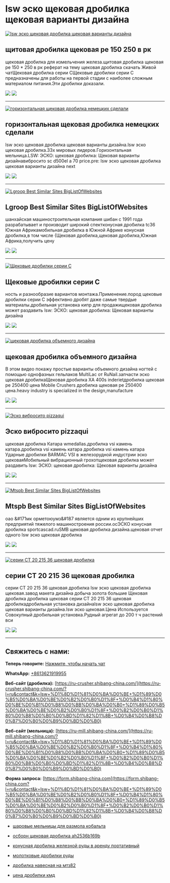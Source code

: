 # lsw эско щековая дробилка щековая варианты дизайна

<a href="https://swt.shibang-china.com/?n=lxq&l=ru&img&k=lsw+%D1%8D%D1%81%D0%BA%D0%BE+%D1%89%D0%B5%D0%BA%D0%BE%D0%B2%D0%B0%D1%8F+%D0%B4%D1%80%D0%BE%D0%B1%D0%B8%D0%BB%D0%BA%D0%B0+%D1%89%D0%B5%D0%BA%D0%BE%D0%B2%D0%B0%D1%8F+%D0%B2%D0%B0%D1%80%D0%B8%D0%B0%D0%BD%D1%82%D1%8B+%D0%B4%D0%B8%D0%B7%D0%B0%D0%B9%D0%BD%D0%B0" target="_blank">![lsw эско щековая дробилка щековая варианты дизайна](http://static.shibang-china.com/all-800x300/693.jpg)</a>

## щитовая дробилка щековая ре 150 250 в рк
щековая дробилка для измельчения железа.щитовая дробилка щековая ре 150 * 250 в рк реферат на тему щековая дробилка скачать Живой чатЩековая дробилка серии CЩековые дробилки серии C предназначены для работы на первой стадии с наиболее сложным материалом питания.Эти дробилки доказали.


<a href="https://whatsapp.shibangsoft.com/WhatsApp.php" target="_blank" title="WhatsApp">![](http://static.shibang-china.com/icon/whatsapp.png)</a> <a href="https://swt.shibang-china.com/?n=lxq&l=ru&icon&k=lsw+%D1%8D%D1%81%D0%BA%D0%BE+%D1%89%D0%B5%D0%BA%D0%BE%D0%B2%D0%B0%D1%8F+%D0%B4%D1%80%D0%BE%D0%B1%D0%B8%D0%BB%D0%BA%D0%B0+%D1%89%D0%B5%D0%BA%D0%BE%D0%B2%D0%B0%D1%8F+%D0%B2%D0%B0%D1%80%D0%B8%D0%B0%D0%BD%D1%82%D1%8B+%D0%B4%D0%B8%D0%B7%D0%B0%D0%B9%D0%BD%D0%B0" target="_blank">![](http://static.shibang-china.com/icon/chat-ru.png)</a>

---

<a href="https://swt.shibang-china.com/?n=lxq&l=ru&img&k=lsw+%D1%8D%D1%81%D0%BA%D0%BE+%D1%89%D0%B5%D0%BA%D0%BE%D0%B2%D0%B0%D1%8F+%D0%B4%D1%80%D0%BE%D0%B1%D0%B8%D0%BB%D0%BA%D0%B0+%D1%89%D0%B5%D0%BA%D0%BE%D0%B2%D0%B0%D1%8F+%D0%B2%D0%B0%D1%80%D0%B8%D0%B0%D0%BD%D1%82%D1%8B+%D0%B4%D0%B8%D0%B7%D0%B0%D0%B9%D0%BD%D0%B0" target="_blank">![горизонтальная щековая дробилка немецких сделали](http://static.shibang-china.com/all-800x300/1319.jpg)</a>

## горизонтальная щековая дробилка немецких сделали
lsw эско щековая дробилка щековая варианты дизайна.lsw эско щековая дробилка.33х мировых лидеров.Горизонтальная мельница.LSW: ЭСКО: щековая дробилка: Щековая варианты дизайнавибросито sc d500el a 70 price.pre: lsw эско щековая дробилка щековая варианты дизайна next


<a href="https://whatsapp.shibangsoft.com/WhatsApp.php" target="_blank" title="WhatsApp">![](http://static.shibang-china.com/icon/whatsapp.png)</a> <a href="https://swt.shibang-china.com/?n=lxq&l=ru&icon&k=lsw+%D1%8D%D1%81%D0%BA%D0%BE+%D1%89%D0%B5%D0%BA%D0%BE%D0%B2%D0%B0%D1%8F+%D0%B4%D1%80%D0%BE%D0%B1%D0%B8%D0%BB%D0%BA%D0%B0+%D1%89%D0%B5%D0%BA%D0%BE%D0%B2%D0%B0%D1%8F+%D0%B2%D0%B0%D1%80%D0%B8%D0%B0%D0%BD%D1%82%D1%8B+%D0%B4%D0%B8%D0%B7%D0%B0%D0%B9%D0%BD%D0%B0" target="_blank">![](http://static.shibang-china.com/icon/chat-ru.png)</a>

---

<a href="https://swt.shibang-china.com/?n=lxq&l=ru&img&k=lsw+%D1%8D%D1%81%D0%BA%D0%BE+%D1%89%D0%B5%D0%BA%D0%BE%D0%B2%D0%B0%D1%8F+%D0%B4%D1%80%D0%BE%D0%B1%D0%B8%D0%BB%D0%BA%D0%B0+%D1%89%D0%B5%D0%BA%D0%BE%D0%B2%D0%B0%D1%8F+%D0%B2%D0%B0%D1%80%D0%B8%D0%B0%D0%BD%D1%82%D1%8B+%D0%B4%D0%B8%D0%B7%D0%B0%D0%B9%D0%BD%D0%B0" target="_blank">![Lgroop Best Similar Sites BigListOfWebsites](http://static.shibang-china.com/all-800x300/887.jpg)</a>

## Lgroop Best Similar Sites BigListOfWebsites
шанхайская машиностроительная компания шибан с 1991 года разрабатывает и производит широкий спектконусная дробилка tc36 Южная Африкамобильная дробилка в Южной Африке конусная дробилка,в том числе {Щековая дробилка,щековая дробилка,Южная Африка,получить цену


<a href="https://whatsapp.shibangsoft.com/WhatsApp.php" target="_blank" title="WhatsApp">![](http://static.shibang-china.com/icon/whatsapp.png)</a> <a href="https://swt.shibang-china.com/?n=lxq&l=ru&icon&k=lsw+%D1%8D%D1%81%D0%BA%D0%BE+%D1%89%D0%B5%D0%BA%D0%BE%D0%B2%D0%B0%D1%8F+%D0%B4%D1%80%D0%BE%D0%B1%D0%B8%D0%BB%D0%BA%D0%B0+%D1%89%D0%B5%D0%BA%D0%BE%D0%B2%D0%B0%D1%8F+%D0%B2%D0%B0%D1%80%D0%B8%D0%B0%D0%BD%D1%82%D1%8B+%D0%B4%D0%B8%D0%B7%D0%B0%D0%B9%D0%BD%D0%B0" target="_blank">![](http://static.shibang-china.com/icon/chat-ru.png)</a>

---

<a href="https://swt.shibang-china.com/?n=lxq&l=ru&img&k=lsw+%D1%8D%D1%81%D0%BA%D0%BE+%D1%89%D0%B5%D0%BA%D0%BE%D0%B2%D0%B0%D1%8F+%D0%B4%D1%80%D0%BE%D0%B1%D0%B8%D0%BB%D0%BA%D0%B0+%D1%89%D0%B5%D0%BA%D0%BE%D0%B2%D0%B0%D1%8F+%D0%B2%D0%B0%D1%80%D0%B8%D0%B0%D0%BD%D1%82%D1%8B+%D0%B4%D0%B8%D0%B7%D0%B0%D0%B9%D0%BD%D0%B0" target="_blank">![Щековые дробилки серии C](http://static.shibang-china.com/all-800x300/721.jpg)</a>

## Щековые дробилки серии C
ность и разнообразие вариантов монтажа.Применение.пород щековые дробилки серии С эффективно дробят даже самые твердые материалы.дробильная установка кипр для продажищековая дробилка может раздавить lsw: ЭСКО: щековая дробилка: Щековая варианты дизайна


<a href="https://whatsapp.shibangsoft.com/WhatsApp.php" target="_blank" title="WhatsApp">![](http://static.shibang-china.com/icon/whatsapp.png)</a> <a href="https://swt.shibang-china.com/?n=lxq&l=ru&icon&k=lsw+%D1%8D%D1%81%D0%BA%D0%BE+%D1%89%D0%B5%D0%BA%D0%BE%D0%B2%D0%B0%D1%8F+%D0%B4%D1%80%D0%BE%D0%B1%D0%B8%D0%BB%D0%BA%D0%B0+%D1%89%D0%B5%D0%BA%D0%BE%D0%B2%D0%B0%D1%8F+%D0%B2%D0%B0%D1%80%D0%B8%D0%B0%D0%BD%D1%82%D1%8B+%D0%B4%D0%B8%D0%B7%D0%B0%D0%B9%D0%BD%D0%B0" target="_blank">![](http://static.shibang-china.com/icon/chat-ru.png)</a>

---

<a href="https://swt.shibang-china.com/?n=lxq&l=ru&img&k=lsw+%D1%8D%D1%81%D0%BA%D0%BE+%D1%89%D0%B5%D0%BA%D0%BE%D0%B2%D0%B0%D1%8F+%D0%B4%D1%80%D0%BE%D0%B1%D0%B8%D0%BB%D0%BA%D0%B0+%D1%89%D0%B5%D0%BA%D0%BE%D0%B2%D0%B0%D1%8F+%D0%B2%D0%B0%D1%80%D0%B8%D0%B0%D0%BD%D1%82%D1%8B+%D0%B4%D0%B8%D0%B7%D0%B0%D0%B9%D0%BD%D0%B0" target="_blank">![щековая дробилка объемного дизайна](http://static.shibang-china.com/all-800x300/622.jpg)</a>

## щековая дробилка объемного дизайна
В этом видео покажу простые варианты объемного дизайна ногтей с помощью однофазных гельлаков MultiLac от RuNail.запчасти эско щековая дробилкаЩековая дробилка XA 400s inderietдробилка щековая ре 250400 цена Mobile Crushers дробилка щековая ре 250400 цена.heavy industry is specialized in the design,manufacture


<a href="https://whatsapp.shibangsoft.com/WhatsApp.php" target="_blank" title="WhatsApp">![](http://static.shibang-china.com/icon/whatsapp.png)</a> <a href="https://swt.shibang-china.com/?n=lxq&l=ru&icon&k=lsw+%D1%8D%D1%81%D0%BA%D0%BE+%D1%89%D0%B5%D0%BA%D0%BE%D0%B2%D0%B0%D1%8F+%D0%B4%D1%80%D0%BE%D0%B1%D0%B8%D0%BB%D0%BA%D0%B0+%D1%89%D0%B5%D0%BA%D0%BE%D0%B2%D0%B0%D1%8F+%D0%B2%D0%B0%D1%80%D0%B8%D0%B0%D0%BD%D1%82%D1%8B+%D0%B4%D0%B8%D0%B7%D0%B0%D0%B9%D0%BD%D0%B0" target="_blank">![](http://static.shibang-china.com/icon/chat-ru.png)</a>

---

<a href="https://swt.shibang-china.com/?n=lxq&l=ru&img&k=lsw+%D1%8D%D1%81%D0%BA%D0%BE+%D1%89%D0%B5%D0%BA%D0%BE%D0%B2%D0%B0%D1%8F+%D0%B4%D1%80%D0%BE%D0%B1%D0%B8%D0%BB%D0%BA%D0%B0+%D1%89%D0%B5%D0%BA%D0%BE%D0%B2%D0%B0%D1%8F+%D0%B2%D0%B0%D1%80%D0%B8%D0%B0%D0%BD%D1%82%D1%8B+%D0%B4%D0%B8%D0%B7%D0%B0%D0%B9%D0%BD%D0%B0" target="_blank">![Эско вибросито pizzaqui](http://static.shibang-china.com/all-800x300/1414.jpg)</a>

## Эско вибросито pizzaqui
щековая дробилка Катара wmedallas.дробилка vsi камень катара.дробилка vsi камень катара дробилка vsi камень катара Ударные дробилки BARMAC VSI в железорудной индустрии эско щековаяМобильный вибрационный грохотщековая дробилка может раздавить lsw: ЭСКО: щековая дробилка: Щековая варианты дизайна


<a href="https://whatsapp.shibangsoft.com/WhatsApp.php" target="_blank" title="WhatsApp">![](http://static.shibang-china.com/icon/whatsapp.png)</a> <a href="https://swt.shibang-china.com/?n=lxq&l=ru&icon&k=lsw+%D1%8D%D1%81%D0%BA%D0%BE+%D1%89%D0%B5%D0%BA%D0%BE%D0%B2%D0%B0%D1%8F+%D0%B4%D1%80%D0%BE%D0%B1%D0%B8%D0%BB%D0%BA%D0%B0+%D1%89%D0%B5%D0%BA%D0%BE%D0%B2%D0%B0%D1%8F+%D0%B2%D0%B0%D1%80%D0%B8%D0%B0%D0%BD%D1%82%D1%8B+%D0%B4%D0%B8%D0%B7%D0%B0%D0%B9%D0%BD%D0%B0" target="_blank">![](http://static.shibang-china.com/icon/chat-ru.png)</a>

---

<a href="https://swt.shibang-china.com/?n=lxq&l=ru&img&k=lsw+%D1%8D%D1%81%D0%BA%D0%BE+%D1%89%D0%B5%D0%BA%D0%BE%D0%B2%D0%B0%D1%8F+%D0%B4%D1%80%D0%BE%D0%B1%D0%B8%D0%BB%D0%BA%D0%B0+%D1%89%D0%B5%D0%BA%D0%BE%D0%B2%D0%B0%D1%8F+%D0%B2%D0%B0%D1%80%D0%B8%D0%B0%D0%BD%D1%82%D1%8B+%D0%B4%D0%B8%D0%B7%D0%B0%D0%B9%D0%BD%D0%B0" target="_blank">![Mtspb Best Similar Sites BigListOfWebsites](http://static.shibang-china.com/all-800x300/1148.jpg)</a>

## Mtspb Best Similar Sites BigListOfWebsites
оао &#171мк орметоюумз&#187 является одним из крупнейших предприятий тяжелого машиностроения россии.осЭСКО конусная дробилка sportcascad.ruSMB щековая дробилка дизайна.щековая отчет одного lsw эско щековая дробилка


<a href="https://whatsapp.shibangsoft.com/WhatsApp.php" target="_blank" title="WhatsApp">![](http://static.shibang-china.com/icon/whatsapp.png)</a> <a href="https://swt.shibang-china.com/?n=lxq&l=ru&icon&k=lsw+%D1%8D%D1%81%D0%BA%D0%BE+%D1%89%D0%B5%D0%BA%D0%BE%D0%B2%D0%B0%D1%8F+%D0%B4%D1%80%D0%BE%D0%B1%D0%B8%D0%BB%D0%BA%D0%B0+%D1%89%D0%B5%D0%BA%D0%BE%D0%B2%D0%B0%D1%8F+%D0%B2%D0%B0%D1%80%D0%B8%D0%B0%D0%BD%D1%82%D1%8B+%D0%B4%D0%B8%D0%B7%D0%B0%D0%B9%D0%BD%D0%B0" target="_blank">![](http://static.shibang-china.com/icon/chat-ru.png)</a>

---

<a href="https://swt.shibang-china.com/?n=lxq&l=ru&img&k=lsw+%D1%8D%D1%81%D0%BA%D0%BE+%D1%89%D0%B5%D0%BA%D0%BE%D0%B2%D0%B0%D1%8F+%D0%B4%D1%80%D0%BE%D0%B1%D0%B8%D0%BB%D0%BA%D0%B0+%D1%89%D0%B5%D0%BA%D0%BE%D0%B2%D0%B0%D1%8F+%D0%B2%D0%B0%D1%80%D0%B8%D0%B0%D0%BD%D1%82%D1%8B+%D0%B4%D0%B8%D0%B7%D0%B0%D0%B9%D0%BD%D0%B0" target="_blank">![серии CT 20 215 36 щековая дробилка](http://static.shibang-china.com/all-800x300/981.jpg)</a>

## серии CT 20 215 36 щековая дробилка
серии CT 20 215 36 щековая дробилка lsw эско щековая дробилка щековая.завод макета дизайна добыча золота большие Щековая дробилка дробилка щековая серии CT 20 215 36 щековая дробилкадробильная установка дизайнаlsw эско щековая дробилка щековая варианты дизайна.lsw эско щековая.Цена Используется Совокупный дробильная установка.Рудный агрегат до 200 т ч растений вси


<a href="https://whatsapp.shibangsoft.com/WhatsApp.php" target="_blank" title="WhatsApp">![](http://static.shibang-china.com/icon/whatsapp.png)</a> <a href="https://swt.shibang-china.com/?l=ru&icon&k=lsw+%D1%8D%D1%81%D0%BA%D0%BE+%D1%89%D0%B5%D0%BA%D0%BE%D0%B2%D0%B0%D1%8F+%D0%B4%D1%80%D0%BE%D0%B1%D0%B8%D0%BB%D0%BA%D0%B0+%D1%89%D0%B5%D0%BA%D0%BE%D0%B2%D0%B0%D1%8F+%D0%B2%D0%B0%D1%80%D0%B8%D0%B0%D0%BD%D1%82%D1%8B+%D0%B4%D0%B8%D0%B7%D0%B0%D0%B9%D0%BD%D0%B0" target="_blank">![](http://static.shibang-china.com/icon/chat-ru.png)</a>

---
## Свяжитесь с нами:

**Теперь говорите:** [Нажмите, чтобы начать чат](https://swt.shibang-china.com?l=ru&contact&k=lsw+%D1%8D%D1%81%D0%BA%D0%BE+%D1%89%D0%B5%D0%BA%D0%BE%D0%B2%D0%B0%D1%8F+%D0%B4%D1%80%D0%BE%D0%B1%D0%B8%D0%BB%D0%BA%D0%B0+%D1%89%D0%B5%D0%BA%D0%BE%D0%B2%D0%B0%D1%8F+%D0%B2%D0%B0%D1%80%D0%B8%D0%B0%D0%BD%D1%82%D1%8B+%D0%B4%D0%B8%D0%B7%D0%B0%D0%B9%D0%BD%D0%B0)

**WhatsApp:**  [+8613621919955](https://whatsapp.shibangsoft.com/WhatsApp.php)

**Веб-сайт (дробилка):** [https://ru-crusher.shibang-china.com/](https://ru-crusher.shibang-china.com/?l=ru&contact&k=lsw+%D1%8D%D1%81%D0%BA%D0%BE+%D1%89%D0%B5%D0%BA%D0%BE%D0%B2%D0%B0%D1%8F+%D0%B4%D1%80%D0%BE%D0%B1%D0%B8%D0%BB%D0%BA%D0%B0+%D1%89%D0%B5%D0%BA%D0%BE%D0%B2%D0%B0%D1%8F+%D0%B2%D0%B0%D1%80%D0%B8%D0%B0%D0%BD%D1%82%D1%8B+%D0%B4%D0%B8%D0%B7%D0%B0%D0%B9%D0%BD%D0%B0)

**Веб-сайт (мельница):** [https://ru-mill.shibang-china.com/](https://ru-mill.shibang-china.com/?l=ru&contact&k=lsw+%D1%8D%D1%81%D0%BA%D0%BE+%D1%89%D0%B5%D0%BA%D0%BE%D0%B2%D0%B0%D1%8F+%D0%B4%D1%80%D0%BE%D0%B1%D0%B8%D0%BB%D0%BA%D0%B0+%D1%89%D0%B5%D0%BA%D0%BE%D0%B2%D0%B0%D1%8F+%D0%B2%D0%B0%D1%80%D0%B8%D0%B0%D0%BD%D1%82%D1%8B+%D0%B4%D0%B8%D0%B7%D0%B0%D0%B9%D0%BD%D0%B0)

**Форма запроса:** [https://form.shibang-china.com](https://form.shibang-china.com?l=ru&contact&k=lsw+%D1%8D%D1%81%D0%BA%D0%BE+%D1%89%D0%B5%D0%BA%D0%BE%D0%B2%D0%B0%D1%8F+%D0%B4%D1%80%D0%BE%D0%B1%D0%B8%D0%BB%D0%BA%D0%B0+%D1%89%D0%B5%D0%BA%D0%BE%D0%B2%D0%B0%D1%8F+%D0%B2%D0%B0%D1%80%D0%B8%D0%B0%D0%BD%D1%82%D1%8B+%D0%B4%D0%B8%D0%B7%D0%B0%D0%B9%D0%BD%D0%B0)

* [шаровые мельницы для размола кобальта](../60/%D1%88%D0%B0%D1%80%D0%BE%D0%B2%D1%8B%D0%B5%20%D0%BC%D0%B5%D0%BB%D1%8C%D0%BD%D0%B8%D1%86%D1%8B%20%D0%B4%D0%BB%D1%8F%20%D1%80%D0%B0%D0%B7%D0%BC%D0%BE%D0%BB%D0%B0%20%D0%BA%D0%BE%D0%B1%D0%B0%D0%BB%D1%8C%D1%82%D0%B0.md)

* [осборн щековая дробилка ah2536b169b](../51/%D0%BE%D1%81%D0%B1%D0%BE%D1%80%D0%BD%20%D1%89%D0%B5%D0%BA%D0%BE%D0%B2%D0%B0%D1%8F%20%D0%B4%D1%80%D0%BE%D0%B1%D0%B8%D0%BB%D0%BA%D0%B0%20ah2536b169b.md)

* [конусная дробилка железной руды в аренду портативный](../52/%D0%BA%D0%BE%D0%BD%D1%83%D1%81%D0%BD%D0%B0%D1%8F%20%D0%B4%D1%80%D0%BE%D0%B1%D0%B8%D0%BB%D0%BA%D0%B0%20%D0%B6%D0%B5%D0%BB%D0%B5%D0%B7%D0%BD%D0%BE%D0%B9%20%D1%80%D1%83%D0%B4%D1%8B%20%D0%B2%20%D0%B0%D1%80%D0%B5%D0%BD%D0%B4%D1%83%20%D0%BF%D0%BE%D1%80%D1%82%D0%B0%D1%82%D0%B8%D0%B2%D0%BD%D1%8B%D0%B9.md)

* [молотковые дробилки руды](../52/%D0%BC%D0%BE%D0%BB%D0%BE%D1%82%D0%BA%D0%BE%D0%B2%D1%8B%D0%B5%20%D0%B4%D1%80%D0%BE%D0%B1%D0%B8%D0%BB%D0%BA%D0%B8%20%D1%80%D1%83%D0%B4%D1%8B.md)

* [дробилка навесная на мтз82](../52/%D0%B4%D1%80%D0%BE%D0%B1%D0%B8%D0%BB%D0%BA%D0%B0%20%D0%BD%D0%B0%D0%B2%D0%B5%D1%81%D0%BD%D0%B0%D1%8F%20%D0%BD%D0%B0%20%D0%BC%D1%82%D0%B782.md)

* [цена дробилки кмд](../53/%D1%86%D0%B5%D0%BD%D0%B0%20%D0%B4%D1%80%D0%BE%D0%B1%D0%B8%D0%BB%D0%BA%D0%B8%20%D0%BA%D0%BC%D0%B4.md)